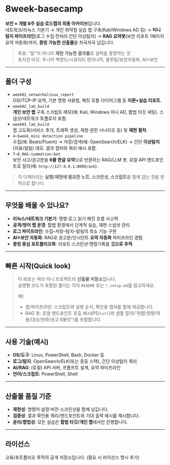 # 8week-basecamp

**보안 × 개발 8주 실습 로드맵의 최종 아카이브**입니다.  
네트워크/리눅스 기본기 → 개인 취약점 실습 랩 구축(Kali/Windows AD 등) → **미니 탐지 파이프라인**(로그 수집·전처리·간단 이상탐지) → **RAG 요약봇**(보안 리포트 1페이지 요약 자동화)까지, **증빙 가능한 산출물**을 차곡차곡 남깁니다.

> 목표: “말”이 아니라 **재현 가능한 결과물**로 실력을 증명하는 것  
> 포지션 타깃: 주니어 백엔드/시큐리티 엔지니어, 블루팀/보안자동화, AI×보안

---

## 폴더 구성

- `week01_network&linux_report`  
  OSI/TCP-IP 요약, 기본 명령 사용법, 패킷 흐름 다이어그램 등 **이론+실습 리포트**.
- `week02_lab_build`  
  **개인 보안 랩** 구축 스크립트·메모(예: Kali, Windows 미니 AD, 합법 타깃 세팅). 스냅샷/네트워크 토폴로지 포함.
- `week03_lab_build`  
  랩 고도화(서비스 추가, 트래픽 생성, 계정·권한 시나리오 등) 및 **재현 절차**.
- `4~5week_mini detection pipeline`  
  수집(예: Beats/Fluent) → 저장/검색(예: OpenSearch/ELK) → 간단 **이상탐지**(지표/알림) 데모. 결과 캡처와 쿼리 예시 포함.
- `7~8_RAG-summation-bot`  
  보안 사고/권고문을 **6줄 한글 요약**으로 반환하는 RAG/LLM 봇. 로컬 API 엔드포인트로 질의(예: `http://127.0.0.1:8000/ask`).

> 각 디렉터리는 **실행/재현에 필요한 노트, 스크린샷, 스크립트**를 함께 담는 것을 원칙으로 합니다.

---

## 무엇을 배울 수 있나요?

- **리눅스/네트워크 기본기**: 명령·로그 읽기·패킷 흐름 사고력
- **공격/방어 랩 운영**: 합법 환경에서 단계적 실습, 재현 스냅샷 관리
- **로그 파이프라인**: 수집–저장–탐지–알림의 최소 기능 구현
- **AI×보안 자동화**: RAG로 권고문/인시던트 **요약 자동화** 파이프라인 경험
- **증빙 중심 포트폴리오화**: 리포트·스크린샷·명령기록을 **깃으로 추적**

---

## 빠른 시작(Quick look)

> 이 레포는 여러 미니 프로젝트의 **산출물 저장소**입니다.  
> 실행형 코드가 포함된 폴더는 각자 `README` 또는 `*_setup.md`를 참고하세요.
>
> 예)
> - 랩/파이프라인: 스크립트와 실행 순서, 확인용 캡처를 함께 제공합니다.
> - RAG 봇: 로컬 엔드포인트 호출 예시(PS/`curl`)와 샘플 질의(“위험/영향/악용/대상/완화/권고 6불릿”)를 포함합니다.

---

## 사용 기술(예시)

- **OS/도구**: Linux, PowerShell, Bash, Docker 등  
- **로그/탐지**: OpenSearch/ELK(또는 동등 스택), 간단 이상탐지 쿼리  
- **AI/RAG**: (로컬) API 서버, 프롬프트 설계, 요약 파이프라인  
- **언어/스크립트**: PowerShell, Shell

---

## 산출물 품질 기준

- **재현성**: 명령어·설정·버전·스크린샷을 함께 남깁니다.  
- **검증성**: 결과 확인용 쿼리/엔드포인트와 기대 출력 예시를 제시합니다.  
- **윤리/합법성**: 모든 실습은 **합법 타깃/개인 랩**에서만 진행합니다.

---

## 라이선스
교육/포트폴리오 목적의 공개 저장소입니다. (필요 시 라이선스 명시 추가)
